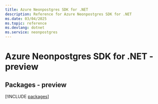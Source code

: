```yaml
---
title: Azure Neonpostgres SDK for .NET
description: Reference for Azure Neonpostgres SDK for .NET
ms.date: 03/04/2025
ms.topic: reference
ms.devlang: dotnet
ms.service: neonpostgres
---
```

# Azure Neonpostgres SDK for .NET - preview
## Packages - preview
[!INCLUDE [packages](neonpostgres-index.md)]